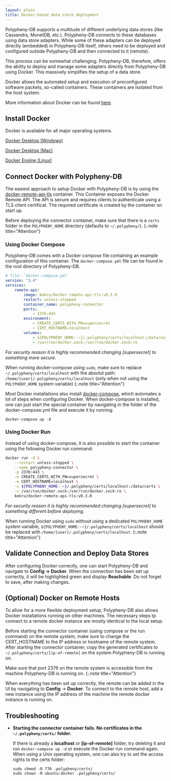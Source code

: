 ```yaml
---
layout: plain
title: Docker-based data store deployment
---
```


Polypheny-DB supports a multitude of different underlying data stores (like Cassandra, MonetDB, etc.). Polypheny-DB connects to these databases using data store adapters. While some of these adapters can be deployed directly (embedded) in Polypheny-DB itself, others need to be deployed and configured outside Polypheny-DB and then connected to it (remote).

This process can be somewhat challenging. Polypheny-DB, therefore, offers the ability to deploy and manage some adapters directly from Polypheny-DB using Docker. This massively simplifies the setup of a data store. 

Docker allows the automated setup and execution of preconfigured software packets, so-called containers. These containers are isolated from the host system.

More information about Docker can be found [here](https://www.docker.com/).

## Install Docker
Docker is available for all major operating systems. 

[Docker Desktop (Windows) ](https://www.docker.com/products/docker-desktop)

[Docker Desktop (Mac)](https://hub.docker.com/editions/community/docker-ce-desktop-mac?utm_source=docker&utm_medium=webreferral&utm_campaign=dd-smartbutton&utm_location=header)

[Docker Engine (Linux)](https://hub.docker.com/search?offering=community&operating_system=linux&q=&type=edition)


## Connect Docker with Polypheny-DB
The easiest approach to setup Docker with Polypheny-DB is by using the [docker-remote-api-tls](https://github.com/kekru/docker-remote-api-tls) container. This Container exposes the Docker Remote API. The API is secure and requires clients to authenticate using a TLS client certificat. The required certificate is created by the container on start up. 

Before deploying the connector container, make sure that there is a `certs` folder in the `POLYPHENY_HOME` directory (defaults to `~/.polypheny/`).
{:.note title="Attention"}

### Using Docker Compose
Polypheny-DB comes with a Docker compose file containing an example configuration of this container. The `docker-compose.yml` file can be found in the root directory of Polypheny-DB. 

~~~yml
# file: `docker-compose.yml`
version: "3.4"
services:
    remote-api:
        image: kekru/docker-remote-api-tls:v0.3.0
        restart: unless-stopped
        container_name: polypheny-connector
        ports:
            - 2376:443
        environment:
            - CREATE_CERTS_WITH_PW=supersecret
            - CERT_HOSTNAME=localhost
        volumes:
            - ${POLYPHENY_HOME:-~}/.polypheny/certs/localhost:/data/certs
            - /var/run/docker.sock:/var/run/docker.sock:ro
~~~

*For security reason it is highly recommended changing [supersecret] to something more secure.*

When running docker-compose using `sudo`, make sure to replace `~/.polypheny/certs/localhost` with the absolut path: `/home/[user]/.polypheny/certs/localhost` (only when not using the `POLYPHENY_HOME` system variable)
{:.note title="Attention"}

Most Docker installations also install [docker-compose](https://docs.docker.com/compose/), which automates a lot of steps when configuring Docker. 
When docker-compose is installed, one can just start the special container by navigating in the folder of the docker-compose.yml file and execute it by running:

~~~
docker-compose up -d
~~~


### Using Docker Run
Instead of using docker-compose, it is also possible to start the container using the following Docker run command:

~~~bash
docker run -d \
    --restart unless-stopped \
    --name polypheny-connector \
    -p 2376:443 \
    -e CREATE_CERTS_WITH_PW=supersecret \
    -e CERT_HOSTNAME=localhost \
    -v ${POLYPHENY_HOME:-~}/.polypheny/certs/localhost:/data/certs \
    -v /var/run/docker.sock:/var/run/docker.sock:ro \
    kekru/docker-remote-api-tls:v0.3.0
~~~

*For security reason it is highly recommended changing [supersecret] to something different before deploying.*

When running Docker using `sudo` without using a dedicated `POLYPHENY_HOME` system variable, `${POLYPHENY_HOME:-~}/.polypheny/certs/localhost` should be replaced with `/home/[user]/.polypheny/certs/localhost`.
{:.note title="Attention"}


## Validate Connection and Deploy Data Stores
After configuring Docker correctly, one can start Polypheny-DB and navigate to **Config -> Docker**. When the connection has been set up correctly, it will be highlighted green and display **Reachable**. Do not forget to save, after making changes.


## (Optional) Docker on Remote Hosts
To allow for a more flexible deployment setup, Polypheny-DB also allows Docker installations running on other machines. The necessary steps tp connect to a remote docker instance are mostly identical to the local setup.

Before starting the connector container (using compose or the run command) on the remote system, make sure to change the CERT_HOSTNAME to the IP address or hostname of the remote system. After starting the connector container, copy the generated certificates to `~/.polypheny/certs/[ip-of-remote]` on the system Polypheny-DB is running on.

Make sure that port 2376 on the remote system is accessible from the machine Polypheny-DB is running on.
{:.note title="Attention"}

When everything has been set up correctly, the remote can be added in the UI by navigating to **Config** -> **Docker**. To connect to the remote host, add a new instance using the IP address of the machine the remote docker instance is running on.


## Troubleshooting
* **Starting the connector container fails. No certificates in the `~/.polypheny/certs/` folder.**
  
  If there is already a **localhost** or **[ip-of-remote]** folder, try deleting it and run `docker-compose up -d` or execute the Docker run command again. 
  When using a Unix operating system, one can also try to set the access rights to the certs folder:
  ```
  sudo chmod -R 770 .polypheny/certs/
  sudo chown -R ubuntu:docker .polypheny/certs/
  ```
